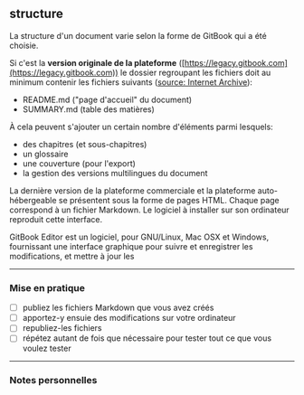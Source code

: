 ## structure

La structure d'un document varie selon la forme de GitBook qui a été choisie.

Si c'est la **version originale de la plateforme** ([https://legacy.gitbook.com](https://legacy.gitbook.com)) le dossier regroupant les fichiers doit au minimum contenir les fichiers suivants ([source: Internet Archive](https://web.archive.org/web/20150416080253/http://help.gitbook.com/format/index.html)):

* README.md ("page d'accueil" du document)
* SUMMARY.md (table des matières)

À cela peuvent s'ajouter un certain nombre d'éléments parmi lesquels:

* des chapitres (et sous-chapitres)
* un glossaire
* une couverture (pour l'export)
* la gestion des versions multilingues du document

La dernière version de la plateforme commerciale et la plateforme auto-hébergeable se présentent sous la forme de pages HTML. Chaque page correspond à un fichier Markdown. Le logiciel à installer sur son ordinateur reproduit cette interface.

GitBook Editor est un logiciel, pour GNU/Linux, Mac OSX et Windows, fournissant une interface graphique pour suivre et enregistrer les modifications, et mettre à jour les

---

### Mise en pratique

- [ ] publiez les fichiers Markdown que vous avez créés
- [ ] apportez-y ensuie des modifications sur votre ordinateur
- [ ] republiez-les fichiers
- [ ] répétez autant de fois que nécessaire pour tester tout ce que vous voulez tester

---

### Notes personnelles
